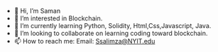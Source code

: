 - 👋 Hi, I’m Saman
- 👀 I’m interested in Blockchain.
- 🌱 I’m currently learning Python, Solidity, Html,Css,Javascript, Java.
- 💞️ I’m looking to collaborate on learning coding toward blockchain.
- 📫 How to reach me: Email: Ssalimza@NYIT.edu

<!---
Ssalimza/Ssalimza is a ✨ special ✨ repository because its `README.md` (this file) appears on your GitHub profile.
You can click the Preview link to take a look at your changes.
--->
